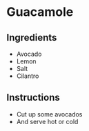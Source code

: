 # Guacamole 

## Ingredients 
* Avocado 
* Lemon 
* Salt
* Cilantro 
 
## Instructions
* Cut up some avocados
* And serve hot or cold
